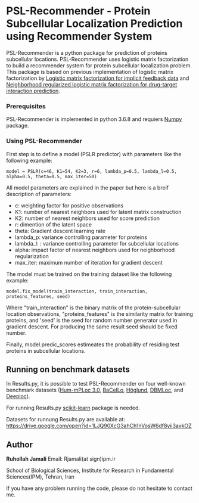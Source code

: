 # PSL-Recommender - Protein Subcellular Localization Prediction using Recommender System

PSL-Recommender is a python package for prediction of proteins subcellular locations.
PSL-Recommender uses logistic matrix factorization to build a recommender system for protein subcellular localization problem.
This package is based on previous implementation of logistic matrix factorization by [Logistic matrix factorization for implicit feedback data](https://github.com/MrChrisJohnson/logistic-mf) and [Neighborhood regularized logistic matrix factorization for drug-target interaction prediction](https://github.com/stephenliu0423/PyDTI).

### Prerequisites

PSL-Recommender is implemented in python 3.6.8 and requiers [Numpy](http://www.numpy.org/) package.

### Using PSL-Recommender
First step is to define a model (PSLR predictor) with parameters like the following example:
```
model = PSLR(c=46, K1=54, K2=3, r=6, lambda_p=0.5, lambda_l=0.5, alpha=0.5, theta=0.5, max_iter=50)
```
All model parameters are explained in the paper but here is a breif description of parameters:

 * c:  weighting factor for positive observations
 * K1: number of nearest neighbors used for latent matrix construction
 * K2: number of nearest neighbors used for score prediction
 * r: dimention of the latent space
 * theta: Gradient descent learning rate
 * lambda_p: variance controlling parameter for proteins
 * lambda_l: : variance controlling parameter for subcellular locations
 * alpha: impact factor of nearest neighbors used for neighborhood regularization
 * max_iter: maximum number of iteration for gradient descent

The model must be trained on the training dataset like the following example:
```
model.fix_model(train_interaction, train_interaction, proteins_features, seed)
```
Where "train_interaction" is the binary matrix of the protein-subcellular location observations, "proteins_features" is the similarity matrix for training proteins, and 'seed' is the seed for random number generator used in gradient descent. For producing the same result seed should be fixed number.

Finally, model.predic_scores estimeates the probability of residing test proteins in subcellular locations.

## Running on benchmark datasets
In Results.py, it is possible to test PSL-Recommender on four well-known benchmark datasets ([Hum-mPLoc 3.0](https://academic.oup.com/bioinformatics/article/33/6/843/2623045), [BaCelLo](https://academic.oup.com/bioinformatics/article/22/14/e408/228072), [Höglund](https://academic.oup.com/bioinformatics/article/22/10/1158/236546), [DBMLoc](https://bmcbioinformatics.biomedcentral.com/articles/10.1186/1471-2105-9-127), and [Deeploc](https://academic.oup.com/bioinformatics/article/33/21/3387/3931857)).

For running Results.py [scikit-learn](http://scikit-learn.org/stable/) package is needed.

Datasets for runnung Results.py are available at: https://drive.google.com/open?id=1LJQ90XcG3ahCh1nVosW6df8yii3avkOZ

## Author
**Ruhollah Jamali**
Email: Rjamali(at sign)ipm.ir

School of Biological Sciences, Institute for Research in Fundamental Sciences(IPM), Tehran, Iran

If you have any problem running the code, please do not hesitate to contact me.
